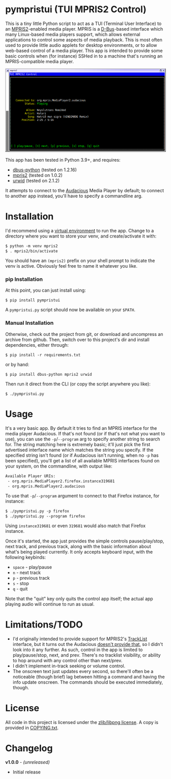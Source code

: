 # pympristui (TUI MPRIS2 Control)

This is a tiny little Python script to act as a TUI (Terminal User Interface)
to an [MPRIS2](https://specifications.freedesktop.org/mpris-spec/latest/)-enabled
media player.  MPRIS is a [D-Bus](https://dbus.freedesktop.org/doc/dbus-specification.html)-based
interface which many Linux-based media players support, which allows external
applications to control some aspects of media playback.  This is most often
used to provide little audio applets for desktop environments, or to allow
web-based control of a media player.  This app is intended to provide some
basic controls when (for instance) SSHed in to a machine that's running an
MPRIS-compatible media player.

![App Screenshot](https://raw.githubusercontent.com/apocalyptech/pympristui/master/screenshot.png)

This app has been tested in Python 3.9+, and requires:
 - [dbus-python](https://pypi.org/project/dbus-python/) (tested on 1.2.16)
 - [mpris2](https://pypi.org/project/mpris2/) (tested on 1.0.2)
 - [urwid](https://pypi.org/project/urwid/) (tested on 2.1.2)

It attempts to connect to the [Audacious](https://audacious-media-player.org/)
Media Player by default; to connect to another app instead, you'll have to specify
a commandline arg.

# Installation

I'd recommend using a [virtual environment](https://docs.python.org/3/library/venv.html)
to run the app.  Change to a directory where you want to store your venv,
and create/activate it with:

    $ python -m venv mpris2
    $ . mpris2/bin/activate

You should have an `(mpris2)` prefix on your shell prompt to indicate the
venv is active.  Obviously feel free to name it whatever you like.

### pip Installation

At this point, you can just install using:

    $ pip install pympristui

A `pympristui.py` script should now be available on your `$PATH`.

### Manual Installation

Otherwise, check out the project from git, or download and uncompress an
archive from github.  Then, switch over to this project's dir and install
dependencies, either through:

    $ pip install -r requirements.txt

or by hand:

    $ pip install dbus-python mpris2 urwid

Then run it direct from the CLI (or copy the script anywhere you like):

    $ ./pympristui.py

# Usage

It's a very basic app.  By default it tries to find an MPRIS interface for
the media player Audacious.  If that's not found (or if that's not what you
want to use), you can use the `-p`/`--program` arg to specify another string
to search for.  The string matching here is extremely basic; it'll just pick
the first advertised interface name which matches the string you specify.  If
the specified string isn't found (or if Audacious isn't running, when no `-p`
has been specified), you'll get a list of all available MPRIS interfaces found
on your system, on the commandline, with output like:

    Available Player URIs:
     - org.mpris.MediaPlayer2.firefox.instance319681
     - org.mpris.MediaPlayer2.audacious

To use that `-p`/`--program` argument to connect to that Firefox instance, for
instance:

    $ ./pympristui.py -p firefox
    $ ./pympristui.py --program firefox

Using `instance319681` or even `319681` would also match that Firefox instance.

Once it's started, the app just provides the simple controls pause/play/stop,
next track, and previous track, along with the basic information about what's
being played currently.  It only accepts keyboard input, with the following
keybinds:

 - `space` - play/pause
 - `n` - next track
 - `p` - previous track
 - `s` - stop
 - `q` - quit

Note that the "quit" key only quits the control app itself; the actual app
playing audio will continue to run as usual.

# Limitations/TODO

 - I'd originally intended to provide support for MPRIS2's
   [TrackList](https://specifications.freedesktop.org/mpris-spec/latest/Track_List_Interface.html)
   interface, but it turns out the Audacious [doesn't provide that](https://redmine.audacious-media-player.org/issues/106),
   so I didn't look into it any further.  As such, control in the app is limited
   to play/pause/stop, next, and prev.  There's no tracklist visibility, or ability
   to hop around with any control other than next/prev.
 - I didn't implement in-track seeking or volume control.
 - The onscreen text just updates every second, so there'll often be a noticeable
   (though brief) lag between hitting a command and having the info update onscreen.
   The commands should be executed immediately, though.

# License

All code in this project is licensed under the
[zlib/libpng license](https://opensource.org/licenses/Zlib).  A copy is
provided in [COPYING.txt](COPYING.txt).

# Changelog

**v1.0.0** - *(unreleased)*
 - Initial release

